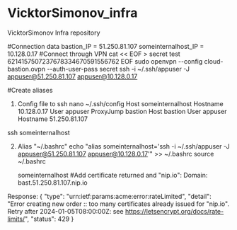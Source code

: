 # VicktorSimonov_infra
VicktorSimonov Infra repository

#Connection data
bastion_IP = 51.250.81.107
someinternalhost_IP = 10.128.0.17
#Сonnect through VPN
cat << EOF > secret
test
6214157507237678334670591556762
EOF
sudo openvpn --config cloud-bastion.ovpn --auth-user-pass secret
ssh -i ~/.ssh/appuser -J appuser@51.250.81.107 appuser@10.128.0.17

#Create aliases
1. Config file to ssh
    nano ~/.ssh/config
    Host someinternalhost
        Hostname 10.128.0.17
        User appuser
        ProxyJump bastion
    Host bastion
        User appuser
        Hostname 51.250.81.107

  ssh someinternalhost

2. Alias "~/.bashrc"
    echo "alias someinternalhost='ssh -i ~/.ssh/appuser -J appuser@51.250.81.107 appuser@10.128.0.17'" >> ~/.bashrc
    source ~/.bashrc


    someinternalhost
#Add certificate returned and "nip.io":
Domain: bast.51.250.81.107.nip.io

Response: {
    "type": "urn:ietf:params:acme:error:rateLimited",
    "detail": "Error creating new order :: too many certificates already issued for \"nip.io\". Retry after 2024-01-05T08:00:00Z: see https://letsencrypt.org/docs/rate-limits/",
    "status": 429
}

